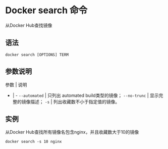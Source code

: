 # Docker search 命令

从Docker Hub查找镜像

## 语法

```
docker search [OPTIONS] TERM
```

## 参数说明

参数 | 说明
- | -
`--automated` | 只列出 automated build类型的镜像；
`--no-trunc` | 显示完整的镜像描述；
`-s` | 列出收藏数不小于指定值的镜像。

## 实例

从Docker Hub查找所有镜像名包含nginx，并且收藏数大于10的镜像

```
docker search -s 10 nginx
```